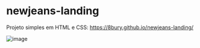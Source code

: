 # newjeans-landing

Projeto simples em HTML e CSS:
https://8bury.github.io/newjeans-landing/

![image](https://github.com/8bury/newjeans-landing/assets/78969191/f50e29fe-c320-4041-9743-2adbd400a7b0)

